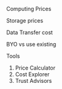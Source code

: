 Computing Prices

Storage prices

Data Transfer cost

BYO vs use existing

Tools

1. Price Calculator
2. Cost Explorer
3. Trust Advisors
